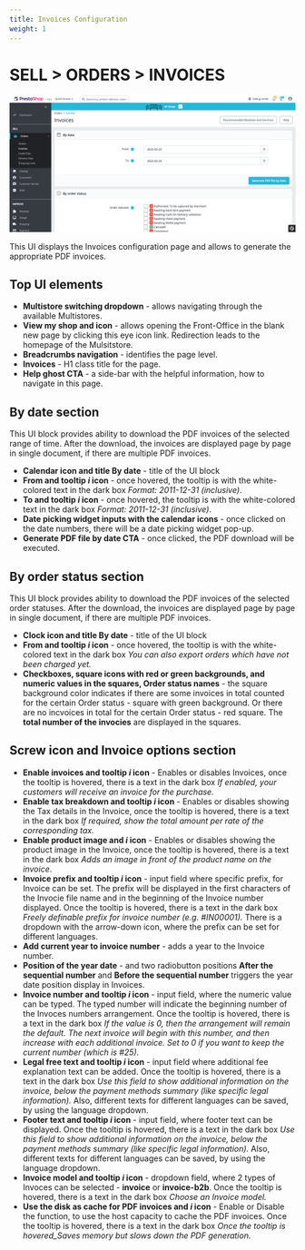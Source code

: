 ```yaml
---
title: Invoices Configuration
weight: 1
---
```


# SELL > ORDERS > INVOICES

![Invoices](static/img/orders-invoices.png)

This UI displays the Invoices configuration page and allows to generate the appropriate PDF invoices.

## Top UI elements

- **Multistore switching dropdown** - allows navigating through the available Multistores.
- **View my shop and icon** - allows opening the Front-Office in the blank new page by clicking this eye icon link. Redirection leads to the homepage of the Mulsitstore.
- **Breadcrumbs navigation** - identifies the page level.
- **Invoices** - H1 class title for the page.
- **Help ghost CTA** - a side-bar with the helpful information, how to navigate in this page.

## By date section

This UI block provides ability to download the PDF invoices of the selected range of time. After the download, the invoices are displayed page by page in single document, if there are multiple PDF invoices.

- **Calendar icon and title By date** - title of the UI block
- **From and tooltip _i_ icon** - once hovered, the tooltip is with the white-colored text in the dark box _Format: 2011-12-31 (inclusive)_.
- **To and tooltip _i_ icon** - once hovered, the tooltip is with the white-colored text in the dark box _Format: 2011-12-31 (inclusive)_.
- **Date picking widget inputs with the calendar icons** - once clicked on the date numbers, there will be a date picking widget pop-up.
- **Generate PDF file by date CTA** - once clicked, the PDF download will be executed.

## By order status section

This UI block provides ability to download the PDF invoices of the selected order statuses. After the download, the invoices are displayed page by page in single document, if there are multiple PDF invoices.

- **Clock icon and title By date** - title of the UI block
- **From and tooltip _i_ icon** - once hovered, the tooltip is with the white-colored text in the dark box _You can also export orders which have not been charged yet._
- **Checkboxes, square icons with red or green backgrounds, and numeric values in the squares, Order status names** - the square background color indicates if there are some invoices in total counted for the certain Order status - square with green background. Or there are no incvoices in total for the certain Order status - red square. The **total number of the invocies** are displayed in the squares.

## Screw icon and Invoice options section

- **Enable invoices and tooltip _i_ icon** - Enables or disables Invoices, once the tooltip is hovered, there is a text in the dark box _If enabled, your customers will receive an invoice for the purchase._
- **Enable tax breakdown and tooltip _i_ icon** - Enables or disables showing the Tax details in the Invoice, once the tooltip is hovered, there is a text in the dark box _If required, show the total amount per rate of the corresponding tax._
- **Enable product image and _i_ icon** - Enables or disables showing the product image in the Invoice, once the tooltip is hovered, there is a text in the dark box _Adds an image in front of the product name on the invoice_.
- **Invoice prefix and tooltip _i_ icon** - input field where specific prefix, for Invoice can be set. The prefix will be displayed in the first characters of the Invocie file name and in the beginning of the Invoice number displayed. Once the tooltip is hovered, there is a text in the dark box _Freely definable prefix for invoice number (e.g. #IN00001)._ There is a dropdown with the arrow-down icon, where the prefix can be set for different languages.
- **Add current year to invoice number** - adds a year to the Invoice number.
- **Position of the year date** - and two radiobutton positions **After the sequential number** and **Before the sequential number** triggers the year date position display in Invoices.
- **Invoice number and tooltip _i_ icon** - input field, where the numeric value can be typed. The typed number will indicate the beginning number of the Invoces numbers arrangement. Once the tooltip is hovered, there is a text in the dark box _If the value is 0, then the arrangement will remain the default. The next invoice will begin with this number, and then increase with each additional invoice. Set to 0 if you want to keep the current number (which is #25)._
- **Legal free text and tooltip _i_ icon** - input field where additional fee explanation text can be added. Once the tooltip is hovered, there is a text in the dark box _Use this field to show additional information on the invoice, below the payment methods summary (like specific legal information)._ Also, different texts for different languages can be saved, by using the language dropdown.
- **Footer text and tooltip _i_ icon** - input field, where footer text can be displayed. Once the tooltip is hovered, there is a text in the dark box _Use this field to show additional information on the invoice, below the payment methods summary (like specific legal information)._ Also, different texts for different languages can be saved, by using the language dropdown.
- **Invoice model and tooltip _i_ icon** - dropdown field, where 2 types of Invoces can be selected - **invoice** or **invoice-b2b**. Once the tooltip is hovered, there is a text in the dark box _Choose an Invoice model._
- **Use the disk as cache for PDF invoices and _i_ icon** - Enable or Disable the function, to use the host capacity to cache the PDF invoices. Once the tooltip is hovered, there is a text in the dark box _Once the tooltip is hovered_Saves memory but slows down the PDF generation._
